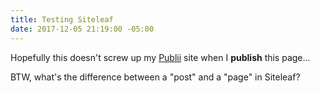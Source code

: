 ```yaml
---
title: Testing Siteleaf
date: 2017-12-05 21:19:00 -05:00
---
```


Hopefully this doesn't screw up my [Publii](http://getpublii.com) site when I **publish** this page...

BTW, what's the difference between a "post" and a "page" in Siteleaf?

